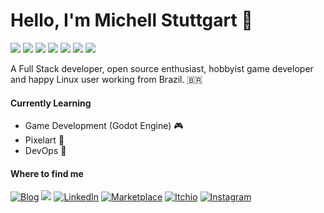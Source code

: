 # Hello, I'm Michell Stuttgart 👋

![](https://img.shields.io/badge/Code-Python-informational?style=flat-square&logo=python&logoColor=white&color=a6bdbd)
![](https://img.shields.io/badge/Code-Java-informational?style=flat-square&logo=java&logoColor=white&color=a6bdbd)
![](https://img.shields.io/badge/Shell-Bash-informational?style=flat-square&logo=gnu-bash&logoColor=white&color=a6bdbd)
![](https://img.shields.io/badge/Tools-PostgreSQL-informational?style=flat-square&logo=postgresql&logoColor=white&color=a6bdbd)
![](https://img.shields.io/badge/Tools-Ansible-informational?style=flat-square&logo=ansible&logoColor=white&color=a6bdbd)
![](https://img.shields.io/badge/Tools-Git-informational?style=flat-square&logo=git&logoColor=white&color=a6bdbd)
![](https://img.shields.io/badge/OS-Linux-informational?style=flat-square&logo=linux&logoColor=white&color=a6bdbd)

A Full Stack developer, open source enthusiast, hobbyist game developer and happy Linux user working from Brazil. 🇧🇷

#### Currently Learning

* Game Development (Godot Engine) :video_game:
* Pixelart :art:
* DevOps :robot:

#### Where to find me
<p>
  <a href="https://mstuttgart.github.io/" target="_blank"><img alt="Blog" src="https://img.shields.io/badge/blog-teal.svg?color=a6bdbd&style=for-the-badge&logo=www&logoColor=afc8a0" /></a>
  <a href="mailto:michellstut@gmail.com" style="text-decoration:none"><img src = "https://img.shields.io/badge/gmail-c14438?&style=for-the-badge&logo=gmail&logoColor=white"></a> 
  <a href="https://www.linkedin.com/in/mstuttgart" target="_blank"><img alt="LinkedIn" src="https://img.shields.io/badge/linkedin-%230077B5.svg?&style=for-the-badge&logo=linkedin&logoColor=white" /></a>
  <a href="https://marketplace.visualstudio.com/publishers/mstuttgart" target="_blank"><img alt="Marketplace" src="https://img.shields.io/badge/marketplace-yellow.svg?&style=for-the-badge&logo=visual-studio-code&logoColor=white" /></a>
  <a href="https://mstuttgart.itch.io" target="_blank"><img alt="Itchio" src="https://img.shields.io/badge/itchio-gray.svg?&style=for-the-badge&logo=itch.io&logoColor=white" /></a>
    <a href="https://www.instagram.com/mstuttgart/" target="_blank"><img alt="Instagram" src="https://img.shields.io/badge/Instagram-E4405F?style=for-the-badge&logo=instagram&logoColor=white" /></a>
</p>
